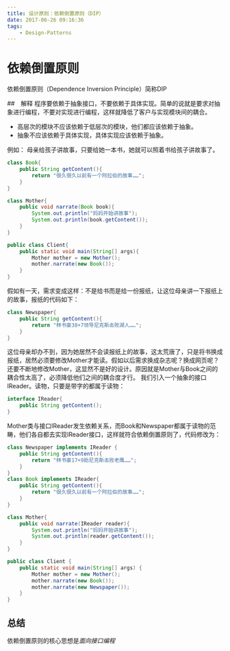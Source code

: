 ```yaml
---
title: 设计原则：依赖倒置原则（DIP）
date: 2017-06-26 09:16:36
tags:
    - Design-Patterns
---
```


# 依赖倒置原则

依赖倒置原则（Dependence Inversion Principle）简称DIP

##　解释
程序要依赖于抽象接口，不要依赖于具体实现。简单的说就是要求对抽象进行编程，不要对实现进行编程，这样就降低了客户与实现模块间的耦合。

* 高层次的模块不应该依赖于低层次的模块，他们都应该依赖于抽象。
* 抽象不应该依赖于具体实现，具体实现应该依赖于抽象。

例如：
母亲给孩子讲故事，只要给她一本书，她就可以照着书给孩子讲故事了。
```java
class Book{  
    public String getContent(){  
        return "很久很久以前有一个阿拉伯的故事……";  
    }  
}  

class Mother{  
    public void narrate(Book book){  
        System.out.println("妈妈开始讲故事");  
        System.out.println(book.getContent());  
    }  
}  

public class Client{  
    public static void main(String[] args){  
        Mother mother = new Mother();  
        mother.narrate(new Book());  
    }  
}  
```

假如有一天，需求变成这样：不是给书而是给一份报纸，让这位母亲讲一下报纸上的故事，报纸的代码如下：
```java
class Newspaper{  
    public String getContent(){  
        return "林书豪38+7领导尼克斯击败湖人……";  
    }  
}  
```

这位母亲却办不到，因为她居然不会读报纸上的故事，这太荒唐了，只是将书换成报纸，居然必须要修改Mother才能读。假如以后需求换成杂志呢？换成网页呢？还要不断地修改Mother，这显然不是好的设计。原因就是Mother与Book之间的耦合性太高了，必须降低他们之间的耦合度才行。
我们引入一个抽象的接口IReader。读物，只要是带字的都属于读物：

```java
interface IReader{  
    public String getContent();  
}  
```

Mother类与接口IReader发生依赖关系，而Book和Newspaper都属于读物的范畴，他们各自都去实现IReader接口，这样就符合依赖倒置原则了，代码修改为：

```java
class Newspaper implements IReader {  
    public String getContent(){  
        return "林书豪17+9助尼克斯击败老鹰……";  
    }  
}  
class Book implements IReader{  
    public String getContent(){  
        return "很久很久以前有一个阿拉伯的故事……";  
    }  
}  

class Mother{  
    public void narrate(IReader reader){  
        System.out.println("妈妈开始讲故事");  
        System.out.println(reader.getContent());  
    }  
}  

public class Client {
    public static void main(String[] args) {
        Mother mother = new Mother();
        mother.narrate(new Book());
        mother.narrate(new Newspaper());
    }
}
```


## 总结
依赖倒置原则的核心思想是*面向接口编程*
